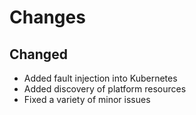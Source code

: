 # Changes

## Changed

- Added fault injection into Kubernetes
- Added discovery of platform resources
- Fixed a variety of minor issues
